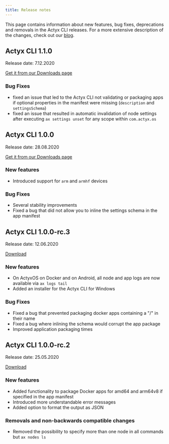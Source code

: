 ```yaml
---
title: Release notes
---
```


This page contains information about new features, bug fixes, deprecations and removals in the Actyx CLI releases. For a more extensive description of the changes, check out our [blog](https://www.actyx.com/news/).

<!-- markdownlint-disable MD024 -->

## Actyx CLI 1.1.0

Release date: 7.12.2020

[Get it from our Downloads page](https://downloads.actyx.com/)
  
### Bug Fixes

- fixed an issue that led to the Actyx CLI not validating or packaging apps if optional properties in the manifest were missing (`description` and `settingsSchema`)
- fixed an issue that resulted in automatic invalidation of node settings after executing `ax settings unset` for any scope within `com.actyx.os`
  
## Actyx CLI 1.0.0

Release date: 28.08.2020

[Get it from our Downloads page](https://downloads.actyx.com/)

### New features

- Introduced support for `arm` and `armhf` devices

### Bug Fixes

- Several stability improvements
- Fixed a bug that did not allow you to inline the settings schema in the app manifest

## Actyx CLI 1.0.0-rc.3

Release date: 12.06.2020

[Download](https://downloads.actyx.com/)

### New features

- On ActyxOS on Docker and on Android, all node and app logs are now available via `ax logs tail`
- Added an installer for the Actyx CLI for Windows

### Bug Fixes

- Fixed a bug that prevented packaging docker apps containing a "/" in their name
- Fixed a bug where inlining the schema would corrupt the app package
- Improved application packaging times

## Actyx CLI 1.0.0-rc.2

Release date: 25.05.2020

[Download](https://downloads.actyx.com/)

### New features

- Added functionality to package Docker apps for amd64 and arm64v8 if specified in the app manifest
- Introduced more understandable error messages
- Added option to format the output as JSON

### Removals and non-backwards compatible changes

- Removed the possibility to specify more than one node in all commands but `ax nodes ls`

<!-- markdownlint-enable MD024 -->
